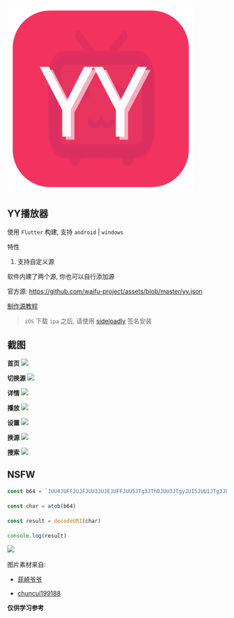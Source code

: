 ![](./design/logo.svg)

## YY播放器

使用 `Flutter` 构建, 支持 `android` | `windows`

特性

1. 支持自定义源

软件内建了两个源, 你也可以自行添加源

官方源: https://github.com/waifu-project/assets/blob/master/yy.json

[制作源教程](docs/源制作.md)

> `iOS` 下载 `ipa` 之后, 请使用 [sideloadly](https://sideloadly.io/) 签名安装

## 截图

**首页**
![](https://cdn.jsdelivr.net/gh/waifu-project/assets/screenshots/首页.png)

**切换源**
![](https://cdn.jsdelivr.net/gh/waifu-project/assets/screenshots/切换源.png)

**详情**
![](https://cdn.jsdelivr.net/gh/waifu-project/assets/screenshots/详情.png)

**播放**
![](https://cdn.jsdelivr.net/gh/waifu-project/assets/screenshots/播放.png)

**设置**
![](https://cdn.jsdelivr.net/gh/waifu-project/assets/screenshots/设置.png)

**换源**
![](https://cdn.jsdelivr.net/gh/waifu-project/assets/screenshots/换源.png)

**搜索**
![](https://cdn.jsdelivr.net/gh/waifu-project/assets/screenshots/搜索.png)


## NSFW

```js
const b64 = `JUU4JUFFJUJFJUU3JUJEJUFFJUU5JTg3JThDJUU3JTgyJUI5JUU1JTg3JUJCQCVFOSU5OSU4OCVFNSVBNCVBNyVFNSVBNCVBNyVFNSU5MyVBNiVFNCVCQSU4NiVFNSU4RCU4MSVFNiVBQyVBMSwlRTclODQlQjYlRTUlOTAlOEUlRTclQUQlOTQlRTklQTIlOTglRTQlQjklOEIlRTUlOTAlOEUlRTUlQjAlQjElRTUlOEYlQUYlRTUlQkMlODAlRTUlOTAlQUY=`

const char = atob(b64)

const result = decodeURI(char)

console.log(result)
```

![](https://cdn.jsdelivr.net/gh/waifu-project/assets/screenshots/open_nsfw.gif)

图片素材来自:

- [菲崎爷爷](https://www.iconfont.cn/illustrations/detail?spm=a313x.7781069.1998910419.d9df05512&cid=36701)

- [chuncui199188](https://www.iconfont.cn/illustrations/detail?spm=a313x.7781069.1998910419.d9df05512&cid=24522)


**仅供学习参考**
